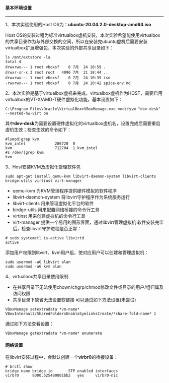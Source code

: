 #### 基本环境设置
----
1、本次实验使用的Host OS为：**ubuntu-20.04.2.0-desktop-amd64.iso** 

Host OS的安装过程为标准virtualbox虚机安装，本次实验希望能使用virtualbox的共享目录作为与外部交换的空间，所以在安装完ubuntu虚机后需要安装virtualbox扩展增强包，本次实验的外部共享目录如下：
```
ls /mnt/extstore -la
total 4
drwxrwx--- 1 root vboxsf    0 7月  24 10:59 .
drwxr-xr-x 3 root root   4096 7月  21 18:44 ..
drwxrwx--- 1 root vboxsf    0 7月  24 10:39 iso
-rwxrwx--- 1 root vboxsf    0 7月  24 10:42 spice-env.md
```

2、本次实验是基于virtualbox虚机来完成，virtualbox虚机作为HOST，需要启用virtualbox的VT-X/AMD-T硬件虚拟化功能，基本设置如下：
```
C:\Program Files\Oracle\VirtualBox>VBoxManage.exe modifyvm "dev-desk" --nested-hw-virt on
```
其中**dev-desk**为需要设置硬件虚拟化的virtualbox虚机名，设置完成后需要重启虚机生效；检查生效的命令如下：
```
#lsmod|grep kvm
kvm_intel             286720  0
kvm                   712704  1 kvm_intel
#s /dev/|grep kvm
kvm
```

3、Host安装KVM及虚拟化管理软件包
```
sudo apt-get install qemu-kvm libvirt-daemon-system libvirt-clients bridge-utils virtinst virt-manager
```
* qemu-kvm 为KVM管理程序提供硬件模拟的软件程序
* libvirt-daemon-system 将libvirt守护程序作为系统服务运行
* libvirt-clients 用来管理虚拟化平台的软件
* birdge-utils 用来配置网络桥接的命令行工具
* virtinst 用来创建虚拟机的命令行工具
* virt-manager 提供一个易用的图形界面，通过libvirt管理虚拟机
软件安装完毕后，检查libvirt守护进程是否正常：
```
# sudo systemctl is-active libvirtd
active
```
添加用户权限到libvirt、kvm用户组，使对应用户可以创建和管理虚拟机：
```
sudo usermod -aG libvirt alan
sudo usermod -aG kvm alan
```

4、virtualbox共享目录使用限制
* 在共享目录下无法使用chown/chgrp/chmod修改文件或目录的用户/组归属及访问权限
* 共享目录下缺省无法设置软链接
可以通过如下方法设置(未尝试)
```
VBoxManage setextradata *vm-name* VBoxInternal2/SharedFoldersEnableSymlinksCreate/*share-fold-name* 1
```
通过如下方法查看设置：
```
VBoxManage getextradata *vm-name* enumerate
```

#### 网络设置
在libvirt安装过程中，会默认创建一个**virbr0**的桥接设备：
```
# brctl show
bridge name	bridge id		STP enabled	interfaces
virbr0		8000.525400801bb2	yes		virbr0-nic
```

